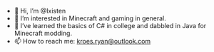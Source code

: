 - 👋 Hi, I’m @Ixisten
- 👀 I’m interested in Minecraft and gaming in general.
- 🌱 I’ve learned the basics of C# in college and dabbled in Java for Minecraft modding. 
- 📫 How to reach me: kroes.ryan@outlook.com

<!---
Ixisten/Ixisten is a ✨ special ✨ repository because its `README.md` (this file) appears on your GitHub profile.
You can click the Preview link to take a look at your changes.
--->
